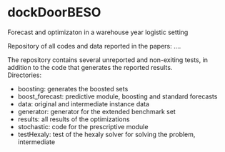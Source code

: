 # dockDoorBESO
Forecast and optimizaton in a warehouse year logistic setting

Repository of all codes and data reported in the papers: ....

The repository contains several unreported and non-exiting tests, in addition to the code that generates the reported results.  
Directories:
- boosting: generates the boosted sets
- boost_forecast: predictive module, boosting and standard forecasts
- data: original and intermediate instance data
- generator: generator for the extended benchmark set
- results: all results of the optimizations
- stochastic: code for the prescriptive module
- testHexaly: test of the hexaly solver for solving the problem, intermediate